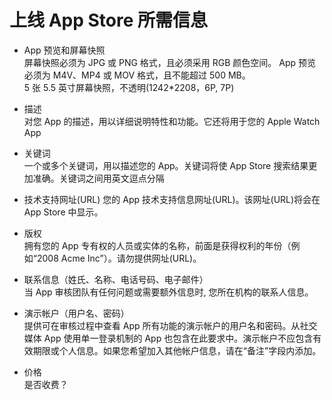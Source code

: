 # 上线 App Store 所需信息

- App 预览和屏幕快照  
屏幕快照必须为 JPG 或 PNG 格式，且必须采用 RGB 颜色空间。 App 预览必须为 M4V、MP4 或 MOV 格式，且不能超过 500 MB。  
5 张 5.5 英寸屏幕快照，不透明(1242*2208，6P, 7P)  

- 描述  
对您 App 的描述，用以详细说明特性和功能。它还将用于您的 Apple Watch App  

- 关键词  
一个或多个关键词，用以描述您的 App。关键词将使 App Store 搜索结果更加准确。关键词之间用英文逗点分隔  

- 技术支持网址(URL)
您的 App 技术支持信息网址(URL)。该网址(URL)将会在 App Store 中显示。  

- 版权  
拥有您的 App 专有权的人员或实体的名称，前面是获得权利的年份（例如“2008 Acme Inc”）。请勿提供网址(URL)。  

- 联系信息（姓氏、名称、电话号码、电子邮件）  
当 App 审核团队有任何问题或需要额外信息时, 您所在机构的联系人信息。

- 演示帐户（用户名、密码）  
提供可在审核过程中查看 App 所有功能的演示帐户的用户名和密码。从社交媒体 App 使用单一登录机制的 App 也包含在此要求中。演示帐户不应包含有效期限或个人信息。如果您希望加入其他帐户信息，请在“备注”字段内添加。  

- 价格  
是否收费？
